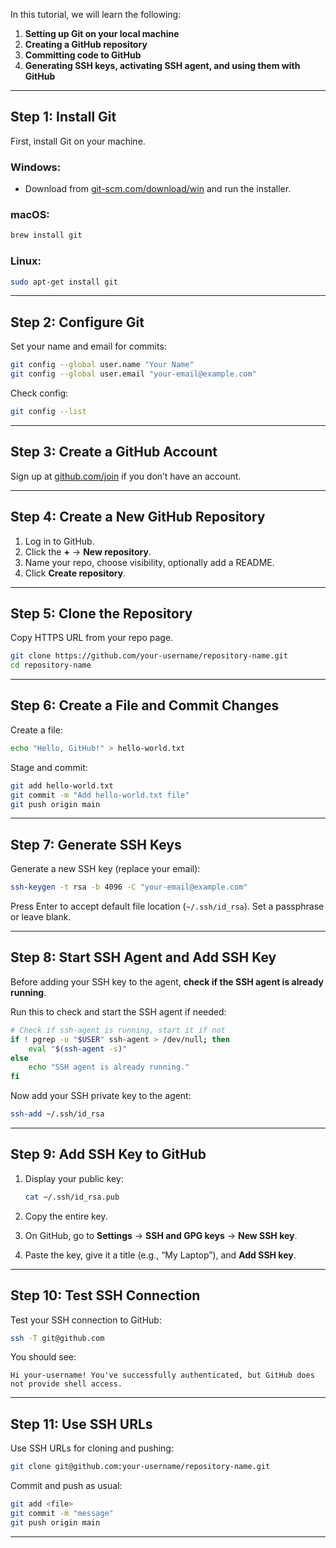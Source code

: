 


In this tutorial, we will learn the following:

1. **Setting up Git on your local machine**
2. **Creating a GitHub repository**
3. **Committing code to GitHub**
4. **Generating SSH keys, activating SSH agent, and using them with GitHub**

---

## **Step 1: Install Git**

First, install Git on your machine.

### Windows:

* Download from [git-scm.com/download/win](https://git-scm.com/download/win) and run the installer.

### macOS:

```bash
brew install git
```

### Linux:

```bash
sudo apt-get install git
```

---

## **Step 2: Configure Git**

Set your name and email for commits:

```bash
git config --global user.name "Your Name"
git config --global user.email "your-email@example.com"
```

Check config:

```bash
git config --list
```

---

## **Step 3: Create a GitHub Account**

Sign up at [github.com/join](https://github.com/join) if you don’t have an account.

---

## **Step 4: Create a New GitHub Repository**

1. Log in to GitHub.
2. Click the **+** → **New repository**.
3. Name your repo, choose visibility, optionally add a README.
4. Click **Create repository**.

---

## **Step 5: Clone the Repository**

Copy HTTPS URL from your repo page.

```bash
git clone https://github.com/your-username/repository-name.git
cd repository-name
```

---

## **Step 6: Create a File and Commit Changes**

Create a file:

```bash
echo "Hello, GitHub!" > hello-world.txt
```

Stage and commit:

```bash
git add hello-world.txt
git commit -m "Add hello-world.txt file"
git push origin main
```

---

## **Step 7: Generate SSH Keys**

Generate a new SSH key (replace your email):

```bash
ssh-keygen -t rsa -b 4096 -C "your-email@example.com"
```

Press Enter to accept default file location (`~/.ssh/id_rsa`). Set a passphrase or leave blank.

---

## **Step 8: Start SSH Agent and Add SSH Key**

Before adding your SSH key to the agent, **check if the SSH agent is already running**.

Run this to check and start the SSH agent if needed:

```bash
# Check if ssh-agent is running, start it if not
if ! pgrep -u "$USER" ssh-agent > /dev/null; then
    eval "$(ssh-agent -s)"
else
    echo "SSH agent is already running."
fi
```

Now add your SSH private key to the agent:

```bash
ssh-add ~/.ssh/id_rsa
```

---

## **Step 9: Add SSH Key to GitHub**

1. Display your public key:

   ```bash
   cat ~/.ssh/id_rsa.pub
   ```

2. Copy the entire key.

3. On GitHub, go to **Settings** → **SSH and GPG keys** → **New SSH key**.

4. Paste the key, give it a title (e.g., “My Laptop”), and **Add SSH key**.

---

## **Step 10: Test SSH Connection**

Test your SSH connection to GitHub:

```bash
ssh -T git@github.com
```

You should see:

```
Hi your-username! You've successfully authenticated, but GitHub does not provide shell access.
```

---

## **Step 11: Use SSH URLs**

Use SSH URLs for cloning and pushing:

```bash
git clone git@github.com:your-username/repository-name.git
```

Commit and push as usual:

```bash
git add <file>
git commit -m "message"
git push origin main
```

---

